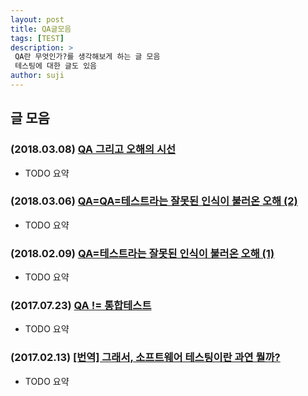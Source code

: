 ```yaml
---
layout: post
title: QA글모음 
tags: [TEST]
description: >
 QA란 무엇인가?를 생각해보게 하는 글 모음
 테스팅에 대한 글도 있음 
author: suji
---
```


## 글 모음

### (2018.03.08) [QA 그리고 오해의 시선](http://www.popit.kr/qa-%EA%B7%B8%EB%A6%AC%EA%B3%A0-%EC%98%A4%ED%95%B4%EC%9D%98-%EC%8B%9C%EC%84%A0/)
- TODO 요약

### (2018.03.06) [QA=QA=테스트라는 잘못된 인식이 불러온 오해 (2)](http://m.datanet.co.kr/news/articleView.html?idxno=120293)
- TODO 요약

### (2018.02.09) [QA=테스트라는 잘못된 인식이 불러온 오해 (1)](http://m.datanet.co.kr/news/articleView.html?idxno=119652)
- TODO 요약

### (2017.07.23) [QA != 통합테스트](http://woowabros.github.io/woowabros/2017/07/23/QA-not-integrationTest.html)
- TODO 요약 

### (2017.02.13) [[번역] 그래서, 소프트웨어 테스팅이란 과연 뭘까?](http://angel927.tistory.com/146)
- TODO 요약 
